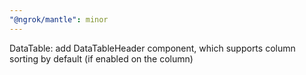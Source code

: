 ```yaml
---
"@ngrok/mantle": minor
---
```


DataTable: add DataTableHeader component, which supports column sorting by default (if enabled on the column)
